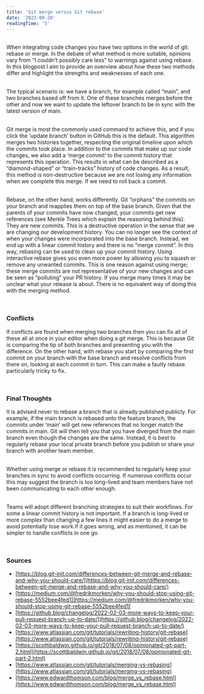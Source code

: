 ```yaml
---
title: 'Git merge versus Git rebase'
date: '2023-09-20'
readingTime: '5'
---
```


&nbsp;  
When integrating code changes you have two options in the world of git: rebase or merge. In the debate of what method is more suitable, opinions vary from “I couldn’t possibly care less” to warnings against using rebase. In this blogpost I aim to provide an overview about how these two methods differ and highlight the strengths and weaknesses of each one. 

&nbsp;  
The typical scenario is: we have a branch, for example called “main”, and two branches based off from it. One of these branches merges before the other and now we want to update the leftover branch to be in sync with the latest version of main. 

&nbsp;  
Git merge is most the commonly used command to achieve this, and if you click the ‘update branch’ button in GitHub this is the default. This algorithm merges two histories together, respecting the original timeline upon which the commits took place. In addition to the commits that make up our code changes, we also add a ‘merge commit’ to the commit history that represents this operation. This results in what can be described as a “diamond-shaped” or “train-tracks” history of code changes. As a result, this method is non-destructive because we are not losing any information when we complete this merge. If we need to roll back a commit.

&nbsp;  
Rebase, on the other hand, works differently. Git “orphans” the commits on your branch and reapplies them on top of the base branch. Given that the parents of your commits have now changed, your commits get new references (see Merkle Trees which explain the reasoning behind this). They are new commits. This is a destructive operation in the sense that we are changing our development history. You can no longer see the context of when your changes were incorporated into the base branch. Instead, we end up with a linear commit history and there is no “merge commit”. In this way, rebasing can be used to clean up your commit history. Using interactive rebase gives you even more power by allowing you to squash or remove any unwanted commits. This is one reason against using merge; these merge commits are not representative of your new changes and can be seen as “polluting” your PR history. If you merge many times it may be unclear what your release is about. There is no equivalent way of doing this with the merging method.

&nbsp;  
### **Conflicts**
If conflicts are found when merging two branches then you can fix all of these all at once in your editor when doing a git merge. This is because Git is comparing the tip of both branches and presenting you with the difference. On the other hand, with rebase you start by comparing the first commit on your branch with the base branch and resolve conflicts from there on, looking at each commit in turn. This can make a faulty rebase particularly tricky to fix. 

&nbsp;  
### **Final Thoughts**
It is advised never to rebase a branch that is already published publicly. For example, if the main branch is rebased onto the feature branch, the commits under ‘main’ will get new references that no longer match the commits in main. Git will then tell you that you have diverged from the main branch even though the changes are the same. Instead, it is best to regularly rebase your local private branch before you publish or share your branch with another team member.

&nbsp;  
Whether using merge or rebase it is recommended to regularly keep your branches in sync to avoid conflicts occurring. If numerous conflicts occur this may suggest the branch is too long-lived and team members have not been communicating to each other enough. 

&nbsp;  
Teams will adopt different branching strategies to suit their workflows. For some a linear commit history is not important. If a branch is long-lived or more complex than changing a few lines it might easier to do a merge to avoid potentially lose work if it goes wrong, and as mentioned, it can be simpler to handle conflicts in one go.

&nbsp;  
### **Sources**
* [https://blog.git-init.com/differences-between-git-merge-and-rebase-and-why-you-should-care/](https://blog.git-init.com/differences-between-git-merge-and-rebase-and-why-you-should-care/)
* [https://medium.com/@fredrikmorken/why-you-should-stop-using-git-rebase-5552bee4fed1](https://medium.com/@fredrikmorken/why-you-should-stop-using-git-rebase-5552bee4fed1)
* [https://github.blog/changelog/2022-02-03-more-ways-to-keep-your-pull-request-branch-up-to-date/](https://github.blog/changelog/2022-02-03-more-ways-to-keep-your-pull-request-branch-up-to-date/)
* [https://www.atlassian.com/git/tutorials/rewriting-history/git-rebase](https://www.atlassian.com/git/tutorials/rewriting-history/git-rebase)
* [https://scottjbaldwin.github.io/git/2018/07/08/opinionated-git-part-2.html](https://scottjbaldwin.github.io/git/2018/07/08/opinionated-git-part-2.html)
* [https://www.atlassian.com/git/tutorials/merging-vs-rebasing](https://www.atlassian.com/git/tutorials/merging-vs-rebasing)
* [https://www.edwardthomson.com/blog/merge_vs_rebase.html](https://www.edwardthomson.com/blog/merge_vs_rebase.html)

